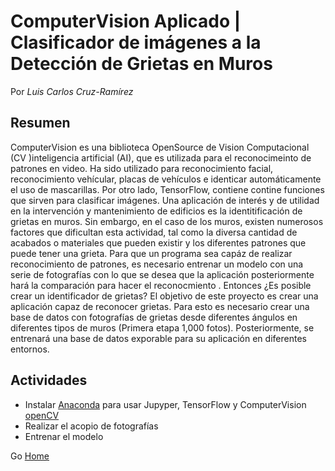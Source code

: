 # ComputerVision Aplicado | Clasificador de imágenes a la Detección de Grietas en Muros
Por _Luis Carlos Cruz-Ramírez_
## Resumen
ComputerVision es una biblioteca OpenSource de Vision Computacional (CV )inteligencia artificial (AI), que es utilizada para el reconocimeinto de patrones en video. Ha sido utilizado para reconocimiento facial, reconocimiento vehícular, placas de vehículos e identicar automáticamente el uso de mascarillas. Por otro lado, TensorFlow, contiene contine funciones que sirven para clasificar imágenes. Una aplicación de interés y de utilidad en la intervención y mantenimiento de edificios es la identitificación de grietas en muros. Sin embargo, en el caso de los muros, existen numerosos factores que dificultan esta actividad, tal como la diversa cantidad de acabados o materiales que pueden existir y los diferentes patrones que puede tener una grieta. Para que un programa sea capáz de realizar reconocimiento de patrones, es necesario entrenar un modelo con una serie de fotografías con lo que se desea que la aplicación posteriormente hará la comparación para hacer el reconocmiento . Entonces ¿Es posible crear un identificador de grietas? El objetivo de este proyecto es crear una aplicación capaz de reconocer grietas. Para esto es necesario crear una base de datos con fotografías de grietas desde diferentes ángulos en diferentes tipos de muros (Primera etapa 1,000 fotos). Posteriormente, se entrenará una base de datos exporable para su aplicación en diferentes entornos.

## Actividades

- Instalar [Anaconda](https://www.anaconda.com) para usar Jupyper, TensorFlow y ComputerVision [openCV](https://opencv.org)
- Realizar el acopio de fotografías
- Entrenar el modelo

Go [Home](https://luisram87.github.io/lab-tasks/)
